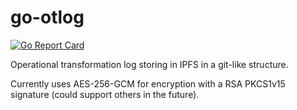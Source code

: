# go-otlog
[![Go Report Card](https://goreportcard.com/badge/github.com/tcfw/go-otlog)](https://goreportcard.com/report/github.com/tcfw/go-otlog)

Operational transformation log storing in IPFS in a git-like structure.

Currently uses AES-256-GCM for encryption with a RSA PKCS1v15 signature (could support others in the future).